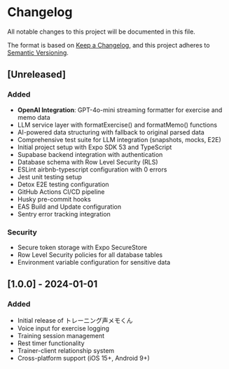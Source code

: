 # Changelog

All notable changes to this project will be documented in this file.

The format is based on [Keep a Changelog](https://keepachangelog.com/en/1.0.0/),
and this project adheres to [Semantic Versioning](https://semver.org/spec/v2.0.0.html).

## [Unreleased]

### Added

- **OpenAI Integration**: GPT-4o-mini streaming formatter for exercise and memo data
- LLM service layer with formatExercise() and formatMemo() functions
- AI-powered data structuring with fallback to original parsed data
- Comprehensive test suite for LLM integration (snapshots, mocks, E2E)
- Initial project setup with Expo SDK 53 and TypeScript
- Supabase backend integration with authentication
- Database schema with Row Level Security (RLS)
- ESLint airbnb-typescript configuration with 0 errors
- Jest unit testing setup
- Detox E2E testing configuration
- GitHub Actions CI/CD pipeline
- Husky pre-commit hooks
- EAS Build and Update configuration
- Sentry error tracking integration

### Security

- Secure token storage with Expo SecureStore
- Row Level Security policies for all database tables
- Environment variable configuration for sensitive data

## [1.0.0] - 2024-01-01

### Added

- Initial release of トレーニング声メモくん
- Voice input for exercise logging
- Training session management
- Rest timer functionality
- Trainer-client relationship system
- Cross-platform support (iOS 15+, Android 9+)
